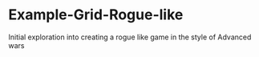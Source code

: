# Example-Grid-Rogue-like
Initial exploration into creating a rogue like game in the style of Advanced wars
